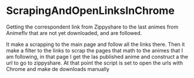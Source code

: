 # ScrapingAndOpenLinksInChrome
Getting the correspondent link from Zippyshare to the last animes from Animeflv that are not yet downloaded, and are followed.

It make a scrapping to the main page and follow all the links there.
Then it make a filter to the links to scrap the pages that math to the animes that I am following,
in that page I get the las published anime and construct a the url to go to zippyshare.
At that point the script is set to open the urls with Chrome and make de downloads manually

